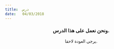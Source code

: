 ```yaml
---
title:  درس
date:   04/03/2018
---
```


### <center>ونحن نعمل على هذا الدرس.</center>
<center>يرجى العودة لاحقا.</center>